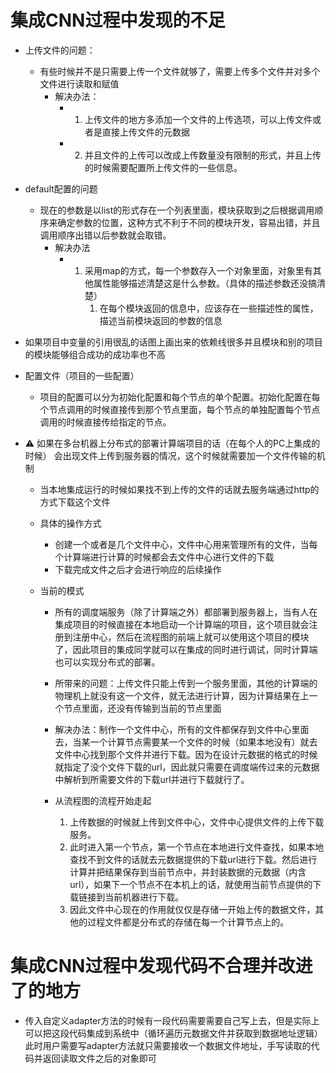 # 集成CNN过程中发现的不足

+ 上传文件的问题：

  + 有些时候并不是只需要上传一个文件就够了，需要上传多个文件并对多个文件进行读取和赋值
    + 解决办法：
      + 1. 上传文件的地方多添加一个文件的上传选项，可以上传文件或者是直接上传文件的元数据
      + 2. 并且文件的上传可以改成上传数量没有限制的形式，并且上传的时候需要配置所上传文件的一些信息。

+ default配置的问题

  + 现在的参数是以list的形式存在一个列表里面，模块获取到之后根据调用顺序来确定参数的位置，这种方式不利于不同的模块开发，容易出错，并且调用顺序出错以后参数就会取错。
    + 解决办法
      + 1. 采用map的方式，每一个参数存入一个对象里面，对象里有其他属性能够描述清楚这是什么参数。（具体的描述参数还没搞清楚）
           1. 在每个模块返回的信息中，应该存在一些描述性的属性，描述当前模块返回的参数的信息

+ 如果项目中变量的引用很乱的话图上画出来的依赖线很多并且模块和别的项目的模块能够组合成功的成功率也不高

+ 配置文件（项目的一些配置）

  + 项目的配置可以分为初始化配置和每个节点的单个配置。初始化配置在每个节点调用的时候直接传到那个节点里面，每个节点的单独配置每个节点调用的时候直接传给指定的节点。

  

+ ⚠️ 如果在多台机器上分布式的部署计算端项目的话（在每个人的PC上集成的时候） 会出现文件上传到服务器的情况，这个时候就需要加一个文件传输的机制

  + 当本地集成运行的时候如果找不到上传的文件的话就去服务端通过http的方式下载这个文件

  + 具体的操作方式

    + 创建一个或者是几个文件中心，文件中心用来管理所有的文件，当每个计算端进行计算的时候都会去文件中心进行文件的下载
    + 下载完成文件之后才会进行响应的后续操作

  + 当前的模式

    + 所有的调度端服务（除了计算端之外）都部署到服务器上，当有人在集成项目的时候直接在本地启动一个计算端的项目，这个项目就会注册到注册中心，然后在流程图的前端上就可以使用这个项目的模块了，因此项目的集成同学就可以在集成的同时进行调试，同时计算端也可以实现分布式的部署。

    + 所带来的问题：上传文件只能上传到一个服务里面，其他的计算端的物理机上就没有这一个文件，就无法进行计算，因为计算结果在上一个节点里面，还没有传输到当前的节点里面

    + 解决办法：制作一个文件中心，所有的文件都保存到文件中心里面去，当某一个计算节点需要某一个文件的时候（如果本地没有）就去文件中心找到那个文件并进行下载。因为在设计元数据的格式的时候就指定了没个文件下载的url，因此就只需要在调度端传过来的元数据中解析到所需要文件的下载url并进行下载就行了。

    + 从流程图的流程开始走起

      1. 上传数据的时候就上传到文件中心，文件中心提供文件的上传下载服务。
      2. 此时进入第一个节点，第一个节点在本地进行文件查找，如果本地查找不到文件的话就去元数据提供的下载url进行下载。然后进行计算并把结果保存到当前节点中，并封装数据的元数据（内含url），如果下一个节点不在本机上的话，就使用当前节点提供的下载链接到当前机器进行下载。
      3. 因此文件中心现在的作用就仅仅是存储一开始上传的数据文件，其他的过程文件都是分布式的存储在每一个计算节点上的。

      

      











# 集成CNN过程中发现代码不合理并改进了的地方

+ 传入自定义adapter方法的时候有一段代码需要需要自己写上去，但是实际上可以把这段代码集成到系统中（循环遍历元数据文件并获取到数据地址逻辑） 此时用户需要写adapter方法就只需要接收一个数据文件地址，手写读取的代码并返回读取文件之后的对象即可

